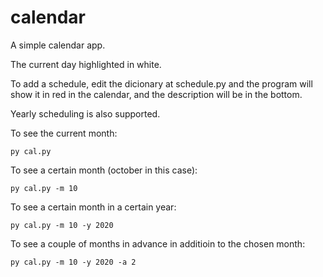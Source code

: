 # calendar
A simple calendar app.

The current day highlighted in white.

To add a schedule, edit the dicionary at schedule.py and the
program will show it in red in the calendar, and the description
will be in the bottom.

Yearly scheduling is also supported.

To see the current month:

```
py cal.py
```

To see a certain month (october in this case):

```
py cal.py -m 10
```

To see a certain month in a certain year:

```
py cal.py -m 10 -y 2020
```

To see a couple of months in advance in additioin to the chosen month:

```
py cal.py -m 10 -y 2020 -a 2
```
